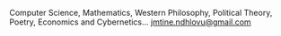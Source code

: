 
Computer Science, Mathematics, Western Philosophy, Political Theory, Poetry, Economics and Cybernetics... jmtine.ndhlovu@gmail.com

<!---
jehumtine/jehumtine is a ✨ special ✨ repository because its `README.md` (this file) appears on your GitHub profile.
You can click the Preview link to take a look at your changes.
--->
